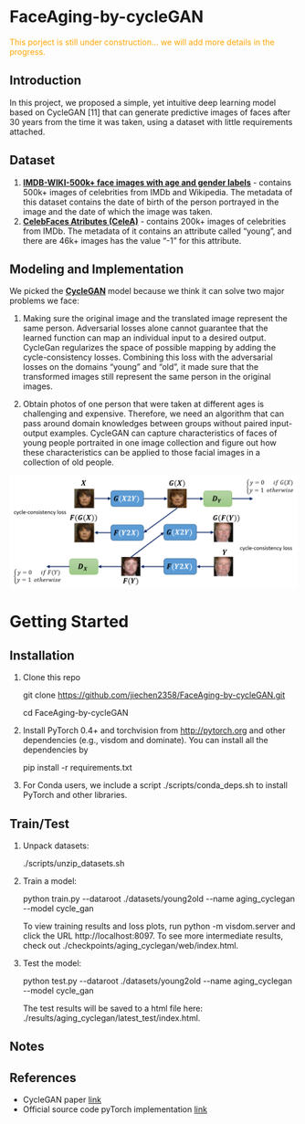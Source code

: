 # FaceAging-by-cycleGAN
<span style="color:orange">This porject is still under construction... we will add more details in the progress.</span>
## Introduction
In this project, we proposed a simple, yet intuitive deep learning model based on CycleGAN [11] that can generate predictive images of faces after 30 years from the time it was taken, using a dataset with little requirements attached.

## Dataset
1. [**IMDB-WIKI-500k+ face images with age and gender labels**](https://data.vision.ee.ethz.ch/cvl/rrothe/imdb-wiki/) - contains 500k+ images of celebrities from IMDb and Wikipedia. The metadata of this dataset contains the date of birth of the person portrayed in the image and the date of which the image was taken.
2. [**CelebFaces Atributes (CeleA)**](https://data.vision.ee.ethz.ch/cvl/rrothe/imdb-wiki/) - contains 200k+ images of celebrities from IMDb. The metadata of it contains an attribute called “young”, and there are 46k+ images has the value “-1” for this attribute.

## Modeling and Implementation
We picked the [**CycleGAN**](https://junyanz.github.io/CycleGAN/) model because we think it can solve two major problems we face:  

1. Making sure the original image and the translated image represent the same person. Adversarial losses alone cannot guarantee that the learned function can map an individual input to a desired output. CycleGan regularizes the space of possible mapping by adding the cycle-consistency losses. Combining this loss with the adversarial losses on the domains “young” and “old”, it made sure that the transformed images still represent the same person in the original images. 


2. Obtain photos of one person that were taken at different ages is challenging and expensive. Therefore, we need an algorithm that can pass around domain knowledges between groups without paired input-output examples. CycleGAN can capture characteristics of faces of young people portraited in one image collection and figure out how these characteristics can be applied to those facial images in a collection of old people.

![Model Architecture](
        https://raw.githubusercontent.com/JunwenBu/ImageResources/master/CycelGANAgingModelArchitecture.png "Model Architecture"
      )

# Getting Started

## Installation
1. Clone this repo

   git clone https://github.com/jiechen2358/FaceAging-by-cycleGAN.git
   
   cd FaceAging-by-cycleGAN
   
2. Install PyTorch 0.4+ and torchvision from http://pytorch.org and other dependencies (e.g., visdom and dominate). You can install all the dependencies by
   
   pip install -r requirements.txt
   
3. For Conda users, we include a script ./scripts/conda_deps.sh to install PyTorch and other libraries.

## Train/Test
1. Unpack datasets:

   ./scripts/unzip_datasets.sh
   
2. Train a model: 

   python train.py --dataroot ./datasets/young2old --name aging_cyclegan --model cycle_gan
   
   To view training results and loss plots, run python -m visdom.server and click the URL http://localhost:8097. To see more intermediate results, check out ./checkpoints/aging_cyclegan/web/index.html.

3. Test the model:

   python test.py --dataroot ./datasets/young2old --name aging_cyclegan --model cycle_gan

   The test results will be saved to a html file here: ./results/aging_cyclegan/latest_test/index.html.


## Notes


## References
* CycleGAN paper [link](https://arxiv.org/abs/1703.10593)
* Official source code pyTorch implementation [link](https://github.com/junyanz/pytorch-CycleGAN-and-pix2pix) 
